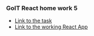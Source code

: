 ### GoIT React home work 5
* [Link to the task](https://github.com/goitacademy/react-homework/tree/master/homework-05)
* [Link to the working React App](https://mykh-home-work5.netlify.com/)